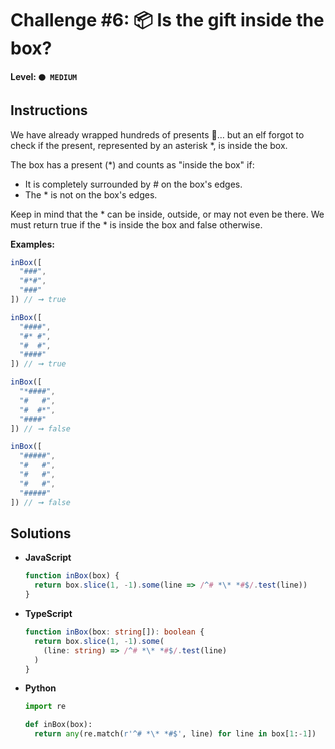 # Challenge #6: 📦 Is the gift inside the box?

#### Level: `🟠 MEDIUM`

## Instructions

We have already wrapped hundreds of presents 🎁… but an elf forgot to check if the present, represented by an asterisk *, is inside the box.

The box has a present (*) and counts as "inside the box" if:

- It is completely surrounded by # on the box's edges.
- The * is not on the box's edges.

Keep in mind that the * can be inside, outside, or may not even be there. We must return true if the * is inside the box and false otherwise.

**Examples:**

```js
inBox([
  "###",
  "#*#",
  "###"
]) // ➞ true

inBox([
  "####",
  "#* #",
  "#  #",
  "####"
]) // ➞ true

inBox([
  "*####",
  "#   #",
  "#  #*",
  "####"
]) // ➞ false

inBox([
  "#####",
  "#   #",
  "#   #",
  "#   #",
  "#####"
]) // ➞ false
```

## Solutions

- **JavaScript**

  ```js
  function inBox(box) {
    return box.slice(1, -1).some(line => /^# *\* *#$/.test(line))
  }
  ```

- **TypeScript**

  ```ts
  function inBox(box: string[]): boolean {
    return box.slice(1, -1).some(
      (line: string) => /^# *\* *#$/.test(line)
    )
  }
  ```

- **Python**

  ```py
  import re

  def inBox(box):
    return any(re.match(r'^# *\* *#$', line) for line in box[1:-1])
  ```
